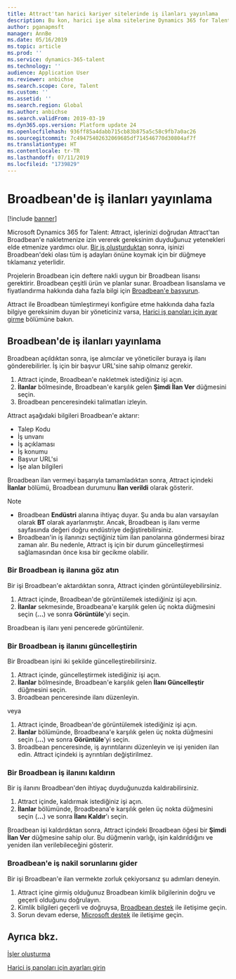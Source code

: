```yaml
---
title: Attract'tan harici kariyer sitelerinde iş ilanları yayınlama
description: Bu kon, harici işe alma sitelerine Dynamics 365 for Talent - Attract kullanarak ilan vermeyi açıklar
author: pganapmsft
manager: AnnBe
ms.date: 05/16/2019
ms.topic: article
ms.prod: ''
ms.service: dynamics-365-talent
ms.technology: ''
audience: Application User
ms.reviewer: anbichse
ms.search.scope: Core, Talent
ms.custom: ''
ms.assetid: ''
ms.search.region: Global
ms.author: anbichse
ms.search.validFrom: 2019-03-19
ms.dyn365.ops.version: Platform update 24
ms.openlocfilehash: 936ff85a4dabb715cb83b875a5c58c9fb7a0ac26
ms.sourcegitcommit: 7c49475402632069685df714546770d30804af7f
ms.translationtype: HT
ms.contentlocale: tr-TR
ms.lasthandoff: 07/11/2019
ms.locfileid: "1739829"
---
```

# <a name="post-jobs-to-broadbean"></a>Broadbean'de iş ilanları yayınlama

[!include [banner](../includes/banner.md)]

Microsoft Dynamics 365 for Talent: Attract, işlerinizi doğrudan Attract'tan Broadbean'e nakletmenize izin vererek gereksinim duyduğunuz yetenekleri elde etmenize yardımcı olur. [Bir iş oluşturduktan](./creating-jobs-attract.md) sonra, işinizi Broadbean'deki olası tüm iş adayları önüne koymak için bir düğmeye tıklamanız yeterlidir.

Projelerin Broadbean için deftere nakli uygun bir Broadbean lisansı gerektirir. Broadbean çeşitli ürün ve planlar sunar. Broadbean lisanslama ve fiyatlandırma hakkında daha fazla bilgi için [Broadbean'e başvurun](https://www.broadbean.com/contact-us/).

Attract ile Broadbean tümleştirmeyi konfigüre etme hakkında daha fazla bilgiye gereksinim duyan bir yöneticiniz varsa, [Harici iş panoları için ayar girme](./attract-admin-job-board-settings.md) bölümüne bakın.

## <a name="post-jobs-to-broadbean"></a>Broadbean'de iş ilanları yayınlama

Broadbean açıldıktan sonra, işe alımcılar ve yöneticiler buraya iş ilanı gönderebilirler. İş için bir başvur URL'sine sahip olmanız gerekir.

1. Attract içinde, Broadbean'e nakletmek istediğiniz işi açın.
2. **İlanlar** bölmesinde, Broadbean'e karşılık gelen **Şimdi İlan Ver** düğmesini seçin.
3. Broadbean penceresindeki talimatları izleyin.

Attract aşağıdaki bilgileri Broadbean'e aktarır:

- Talep Kodu
- İş unvanı
- İş açıklaması
- İş konumu
- Başvur URL'si
- İşe alan bilgileri

Broadbean ilan vermeyi başarıyla tamamladıktan sonra, Attract içindeki **İlanlar** bölümü, Broadbean durumunu **İlan verildi** olarak gösterir.

> [!NOTE]
> - Broadbean **Endüstri** alanına ihtiyaç duyar. Şu anda bu alan varsayılan olarak **BT** olarak ayarlanmıştır. Ancak, Broadbean iş ilanı verme sayfasında değeri doğru endüstriye değiştirebilirsiniz.
> - Broadbean'in iş ilanınızı seçtiğiniz tüm ilan panolarına göndermesi biraz zaman alır. Bu nedenle, Attract iş için bir durum güncelleştirmesi sağlamasından önce kısa bir gecikme olabilir.

### <a name="view-a-broadbean-job-posting"></a>Bir Broadbean iş ilanına göz atın

Bir işi Broadbean'e aktardıktan sonra, Attract içinden görüntüleyebilirsiniz.

1. Attract içinde, Broadbean'de görüntülemek istediğiniz işi açın.
2. **İlanlar** sekmesinde, Broadbeana'e karşılık gelen üç nokta düğmesini seçin (**...**) ve sonra **Görüntüle**'yi seçin.

Broadbean iş ilanı yeni pencerede görüntülenir.

### <a name="update-a-broadbean-job-posting"></a>Bir Broadbean iş ilanını güncelleştirin

Bir Broadbean işini iki şekilde güncelleştirebilirsiniz.

1. Attract içinde, güncelleştirmek istediğiniz işi açın.
2. **İlanlar** bölmesinde, Broadbean'e karşılık gelen **İlanı Güncelleştir** düğmesini seçin.
3. Broadbean penceresinde ilanı düzenleyin.

veya

1. Attract içinde, Broadbean'de görüntülemek istediğiniz işi açın.
2. **İlanlar** bölümünde, Broadbeana'e karşılık gelen üç nokta düğmesini seçin (**...**) ve sonra **Görüntüle**'yi seçin.
3. Broadbean penceresinde, iş ayrıntılarını düzenleyin ve işi yeniden ilan edin. Attract içindeki iş ayrıntıları değiştirilmez.

### <a name="remove-a-broadbean-job-posting"></a>Bir Broadbean iş ilanını kaldırın

Bir iş ilanını Broadbean'den ihtiyaç duyduğunuzda kaldırabilirsiniz.

1. Attract içinde, kaldırmak istediğiniz işi açın.
2. **İlanlar** bölümünde, Broadbeana'e karşılık gelen üç nokta düğmesini seçin (**...**) ve sonra **İlanı Kaldır**'ı seçin.

Broadbean işi kaldırdıktan sonra, Attract içindeki Broadbean öğesi bir **Şimdi İlan Ver** düğmesine sahip olur. Bu düğmenin varlığı, işin kaldırıldığını ve yeniden ilan verilebileceğini gösterir.

### <a name="troubleshoot-job-posting-to-broadbean"></a>Broadbean'e iş nakil sorunlarını gider

Bir işi Broadbean'e ilan vermekte zorluk çekiyorsanız şu adımları deneyin.

1. Attract içine girmiş olduğunuz Broadbean kimlik bilgilerinin doğru ve geçerli olduğunu doğrulayın.
2. Kimlik bilgileri geçerli ve doğruysa, [Broadbean destek](https://www.broadbean.com/resources/support/) ile iletişime geçin.
3. Sorun devam ederse, [Microsoft destek](./talent-support.md) ile iletişime geçin.

## <a name="see-also"></a>Ayrıca bkz.

[İşler oluşturma](./creating-jobs-attract.md)

[Harici iş panoları için ayarları girin](./attract-admin-job-board-settings.md)
